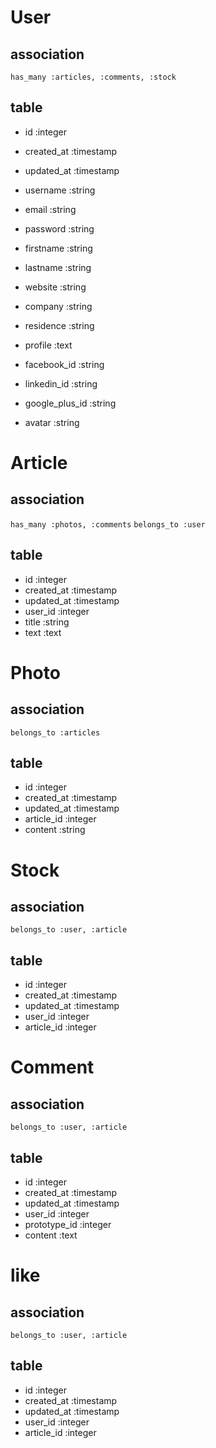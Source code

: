 # User

## association
`has_many :articles, :comments, :stock`

## table
- id :integer
- created_at :timestamp
- updated_at :timestamp
- username :string
- email :string
- password :string

- firstname :string
- lastname :string
- website :string
- company :string
- residence :string
- profile :text
- facebook_id :string
- linkedin_id :string
- google_plus_id :string
- avatar :string

# Article

## association
`has_many :photos, :comments`
`belongs_to :user`

## table
- id :integer
- created_at :timestamp
- updated_at :timestamp
- user_id :integer
- title :string
- text :text

# Photo

## association
`belongs_to :articles`

## table
- id :integer
- created_at :timestamp
- updated_at :timestamp
- article_id :integer
- content :string

# Stock

## association
`belongs_to :user, :article`

## table
- id :integer
- created_at :timestamp
- updated_at :timestamp
- user_id :integer
- article_id :integer

# Comment

## association
`belongs_to :user, :article`

## table
- id :integer
- created_at :timestamp
- updated_at :timestamp
- user_id :integer
- prototype_id :integer
- content :text

# like

## association
`belongs_to :user, :article`

## table
- id :integer
- created_at :timestamp
- updated_at :timestamp
- user_id :integer
- article_id :integer
